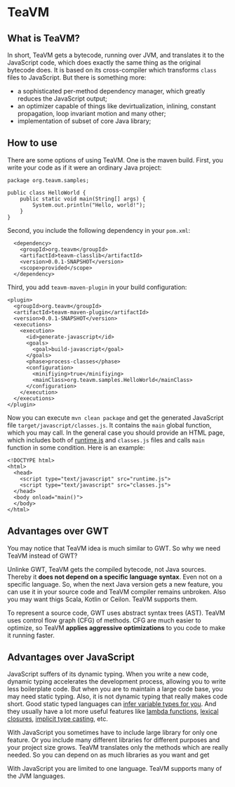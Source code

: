TeaVM
=====

What is TeaVM?
--------------

In short, TeaVM gets a bytecode, running over JVM, and translates it to the JavaScript code,
which does exactly the same thing as the original bytecode does.
It is based on its cross-compiler which transforms `class` files to JavaScript.
But there is something more:

  * a sophisticated per-method dependency manager, which greatly reduces the JavaScript output;
  * an optimizer capable of things like devirtualization, inlining, constant propagation,
    loop invariant motion and many other;
  * implementation of subset of core Java library;

How to use
----------

There are some options of using TeaVM. One is the maven build. First, you write your code as if it were an
ordinary Java project:

    package org.teavm.samples;

    public class HelloWorld {
        public static void main(String[] args) {
            System.out.println("Hello, world!");
        }
    }

Second, you include the following dependency in your `pom.xml`:

      <dependency>
        <groupId>org.teavm</groupId>
        <artifactId>teavm-classlib</artifactId>
        <version>0.0.1-SNAPSHOT</version>
        <scope>provided</scope>
      </dependency>

Third, you add `teavm-maven-plugin` in your build configuration:

    <plugin>
      <groupId>org.teavm</groupId>
      <artifactId>teavm-maven-plugin</artifactId>
      <version>0.0.1-SNAPSHOT</version>
      <executions>
        <execution>
          <id>generate-javascript</id>
          <goals>
            <goal>build-javascript</goal>
          </goals>
          <phase>process-classes</phase>
          <configuration>
            <minifiying>true</minifiying>
            <mainClass>org.teavm.samples.HelloWorld</mainClass>
          </configuration>
        </execution>
      </executions>
    </plugin>

Now you can execute `mvn clean package` and get the generated JavaScript file `target/javascript/classes.js`.
It contains the `main` global function, which you may call. In the general case you should provide
an HTML page, which includes both of
[runtime.js](https://github.com/konsoletyper/teavm/blob/master/teavm-core/src/main/resources/org/teavm/javascript/runtime.js)
and `classes.js` files and calls `main` function in some condition. Here is an example:

    <!DOCTYPE html>
    <html>
      <head>
        <script type="text/javascript" src="runtime.js">
        <script type="text/javascript" src="classes.js">
      </head>
      <body onload="main()">
      </body>
    </html>

Advantages over GWT
-------------------

You may notice that TeaVM idea is much similar to GWT. So why we need TeaVM instead of GWT?

Unlinke GWT, TeaVM gets the compiled bytecode, not Java sources.
Thereby it **does not depend on a specific language syntax**. Even not on a specific language.
So, when the next Java version gets a new feature, you can use it in your source code 
and TeaVM compiler remains unbroken. Also you may want thigs Scala, Kotlin or Ceilon. TeaVM supports them.

To represent a source code, GWT uses abstract syntax trees (AST).
TeaVM uses control flow graph (CFG) of methods. CFG are much easier to optimize,
so TeaVM **applies aggressive optimizations** to you code to make it running faster.

Advantages over JavaScript
--------------------------

JavaScript suffers of its dynamic typing. When you write a new code, dynamic typing accelerates
the development process, allowing you to write less boilerplate code.
But when you are to maintain a large code base, you may need static typing.
Also, it is not dynamic typing that really makes code short.
Good static typed languages can [infer variable types for you](http://en.wikipedia.org/wiki/Type_inference).
And they usually have a lot more useful features like [lambda functions](http://en.wikipedia.org/wiki/Lambda_function),
[lexical closures](http://en.wikipedia.org/wiki/Closure_%28computer_science%29),
[implicit type casting](http://en.wikipedia.org/wiki/Type_conversion#Implicit_type_conversion), etc.

With JavaScript you sometimes have to include large library for only one feature. Or you include many different
libraries for different purposes and your project size grows. TeaVM translates only the methods which
are really needed. So you can depend on as much libraries as you want and get 

With JavaScript you are limited to one language. TeaVM supports many of the JVM languages.

